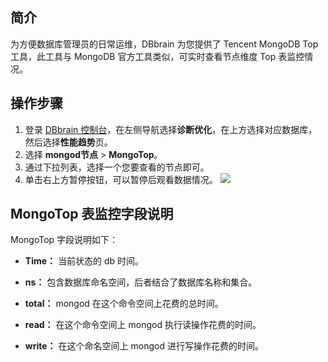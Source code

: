 ## 简介
为方便数据库管理员的日常运维，DBbrain 为您提供了 Tencent MongoDB Top 工具，此工具与 MongoDB 官方工具类似，可实时查看节点维度 Top 表监控情况。

## 操作步骤
1. 登录 [DBbrain 控制台](https://console.cloud.tencent.com/dbbrain/performance/monitor)，在左侧导航选择**诊断优化**，在上方选择对应数据库，然后选择**性能趋势**页。
2. 选择 **mongod节点** > **MongoTop**。
3. 通过下拉列表，选择一个您要查看的节点即可。
4. 单击右上方暂停按钮，可以暂停后观看数据情况。
![](https://qcloudimg.tencent-cloud.cn/raw/61673e63da885f4678adcebb8133c7f3.png)

## MongoTop 表监控字段说明
MongoTop 字段说明如下：
- **Time：**
当前状态的 db 时间。

- **ns：**
包含数据库命名空间，后者结合了数据库名称和集合。

- **total：**
mongod 在这个命令空间上花费的总时间。

- **read：**
在这个命令空间上 mongod 执行读操作花费的时间。

- **write：**
在这个命名空间上 mongod 进行写操作花费的时间。

  
